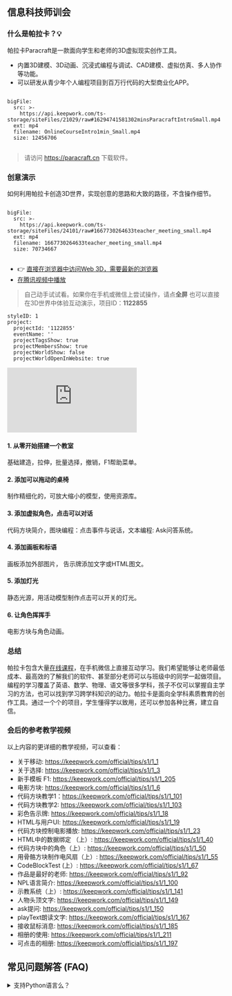 ## 信息科技师训会

### 什么是帕拉卡？:bulb: 
帕拉卡Paracraft是一款面向学生和老师的3D虚拟现实创作工具。
- 内置3D建模、3D动画、沉浸式编程与调试、CAD建模、虚拟仿真、多人协作等功能。
- 可以研发从青少年个人编程项目到百万行代码的大型商业化APP。
 
```@BigFile

bigFile:
  src: >-
    https://api.keepwork.com/ts-storage/siteFiles/21029/raw#16294741581302minsParacraftIntroSmall.mp4
  ext: mp4
  filename: OnlineCourseIntro1min_Small.mp4
  size: 12456706
          
```

> 请访问 https://paracraft.cn 下载软件。


### 创意演示

如何利用帕拉卡创造3D世界，实现创意的思路和大致的路径，不含操作细节。

```@BigFile

bigFile:
  src: >-
    https://api.keepwork.com/ts-storage/siteFiles/24101/raw#1667730264633teacher_meeting_small.mp4
  ext: mp4
  filename: 1667730264633teacher_meeting_small.mp4
  size: 70734667
          
```

- :point_right: [直接在浏览器中访问Web 3D，需要最新的浏览器](https://webparacraft.keepwork.com/?pid=1122855)
- [在腾讯视频中播放](https://v.qq.com/x/page/e336272ig5f.html)


> 自己动手试试看。如果你在手机或微信上尝试操作，请点**全屏**
> 也可以直接在3D世界中体验互动演示，项目ID：**1122855**


```@Project
styleID: 1
project:
  projectId: '1122855'
  eventName: ''
  projectTagsShow: true
  projectMembersShow: true
  projectWorldShow: false
  projectWorldOpenInWebsite: true

```

<div class="aspect-ratio">
  <iframe src="https://macros.keepwork.com/?projectId=1122855&capture=[1,2,3,4,5,6]"   frameborder="0" allowfullscreen="true"></iframe>
</div>


#### 1. 从零开始搭建一个教室
基础建造，拉伸，批量选择，撤销，F1帮助菜单。
#### 2. 添加可以拖动的桌椅
制作精细化的，可放大缩小的模型，使用资源库。
#### 3. 添加虚拟角色，点击可以对话
代码方块简介，图块编程：点击事件与说话，文本编程: Ask问答系统。
#### 4. 添加画板和标语
画板添加外部图片， 告示牌添加文字或HTML图文。
#### 5. 添加灯光
静态光源，用活动模型制作点击可以开关的灯光。
#### 6. 让角色挥挥手
电影方块与角色动画。

### 总结


帕拉卡包含大量[在线课程](https://keepwork.com/official/docs/tips/all_tips)，在手机微信上直接互动学习。我们希望能够让老师最低成本、最高效的了解我们的软件、甚至部分老师可以与班级中的同学一起做项目。编程的学习覆盖了英语、数学、物理、语文等很多学科，孩子不仅可以掌握自主学习的方法，也可以找到学习跨学科知识的动力。帕拉卡是面向全学科素质教育的创作工具。通过一个个的项目，学生懂得学以致用，还可以参加各种比赛，建立自信。

### 会后的参考教学视频
以上内容的更详细的教学视频，可以查看：
- 关于移动: https://keepwork.com/official/tips/s1/1_1
- 关于选择: https://keepwork.com/official/tips/s1/1_3
- 新手模板 F1: https://keepwork.com/official/tips/s1/1_205
- 电影方块: https://keepwork.com/official/tips/s1/1_6
- 代码方块教学1：https://keepwork.com/official/tips/s1/1_101
- 代码方块教学2: https://keepwork.com/official/tips/s1/1_103
- 彩色告示牌: https://keepwork.com/official/tips/s1/1_18
- HTML与用户UI: https://keepwork.com/official/tips/s1/1_19
- 代码方块控制电影播放: https://keepwork.com/official/tips/s1/1_23
- HTML中的数据绑定 （上）: https://keepwork.com/official/tips/s1/1_40
- 代码方块中的角色（上）: https://keepwork.com/official/tips/s1/1_50
- 用骨骼方块制作电风扇（上）: https://keepwork.com/official/tips/s1/1_55
- CodeBlockTest (上）: https://keepwork.com/official/tips/s1/1_67
- 作品是最好的老师: https://keepwork.com/official/tips/s1/1_92
- NPL语言简介: https://keepwork.com/official/tips/s1/1_100
- 示教系统（上）: https://keepwork.com/official/tips/s1/1_141
- 人物头顶文字: https://keepwork.com/official/tips/s1/1_149
- ask提问: https://keepwork.com/official/tips/s1/1_150
- playText朗读文字: https://keepwork.com/official/tips/s1/1_167
- 接收鼠标消息: https://keepwork.com/official/tips/s1/1_185
- 相册的使用: https://keepwork.com/official/tips/s1/1_211
- 可点击的相册: https://keepwork.com/official/tips/s1/1_197

## 常见问题解答 (FAQ)

<details>
  <summary>支持Python语言么？</summary>
  
  支持。我们通过将Python语法动态编译成NPL语言的方式在Paracraft中支持Python语言编程。 帕拉卡paracraft本身使用我们自主原创的NPL语言编写， 有100多万行开源的NPL代码， 同时用户也可以使用NPL语言开发基于paracraft的应用程序。NPL语言是我们首选的编程语言，并支持图形化编程。 
  
</details>